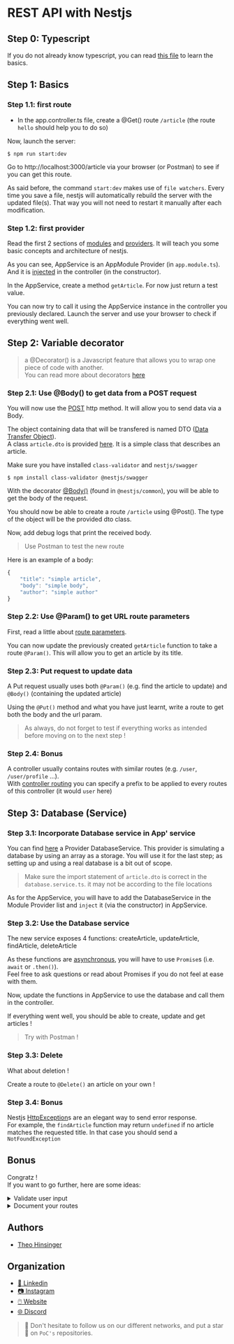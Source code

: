 # REST API with Nestjs

## Step 0: Typescript

If you do not already know typescript, you can read [this file](https://github.com/PoCInnovation/Workshops/blob/master/software/06.Nest/src/step-0/learn.md) to learn the basics.

## Step 1: Basics

### Step 1.1: first route

- In the app.controller.ts file, create a @Get() route `/article` (the route `hello` should help you to do so)

Now, launch the server:
```
$ npm run start:dev
```

Go to http://localhost:3000/article via your browser (or Postman) to see if you can get this route.

As said before, the command `start:dev` makes use of `file watchers`. Every time you save a file, nestjs will automatically rebuild the server with the updated file(s).
That way you will not need to restart it manually after each modification.

### Step 1.2: first provider

Read the first 2 sections of [modules](https://docs.nestjs.com/modules) and [providers]((https://docs.nestjs.com/providers)). It will teach you some basic concepts and architecture of nestjs.

As you can see, AppService is an AppModule Provider (in `app.module.ts`).
And it is [injected](https://docs.nestjs.com/providers#dependency-injection) in the controller (in the constructor).

In the AppService, create a method `getArticle`. For now just return a test value.

You can now try to call it using the AppService instance in the controller you previously declared.
Launch the server and use your browser to check if everything went well.

## Step 2: Variable decorator

> a @Decorator() is a Javascript feature that allows you to wrap one piece of code with another.<br>
You can read more about decorators [here](https://www.sitepoint.com/javascript-decorators-what-they-are/)

### Step 2.1: Use @Body() to get data from a POST request

You will now use the [POST](https://en.wikipedia.org/wiki/POST_(HTTP)) http method. It will allow you to send data via a Body.

The object containing data that will be transfered is named DTO ([Data Transfer Object](https://en.wikipedia.org/wiki/Data_transfer_object)).<br>
A class `article.dto` is provided [here](https://github.com/PoCInnovation/Workshops/blob/master/software/06.Nest/src/step-2/article.dto.ts). It is a simple class that describes an article.

Make sure you have installed ``class-validator`` and ``nestjs/swagger``

```
$ npm install class-validator @nestjs/swagger
```

With the decorator [@Body()](https://docs.nestjs.com/controllers#request-payloads) (found in `@nestjs/common`), you will be able to get the body of the request.

You should now be able to create a route `/article` using @Post(). The type of the object will be the provided dto class.

Now, add debug logs that print the received body.

> Use Postman to test the new route

Here is an example of a body:
```javascript
{
    "title": "simple article",
    "body": "simple body",
    "author": "simple author"
}
```

### Step 2.2: Use @Param() to get URL route parameters

First, read a little about [route parameters](https://docs.nestjs.com/controllers#route-parameters).

You can now update the previously created `getArticle` function to take a route `@Param()`. This will allow you to get an article by its title.

### Step 2.3: Put request to update data

A Put request usually uses both `@Param()` (e.g. find the article to update) and `@Body()` (containing the updated article)

Using the `@Put()` method and what you have just learnt, write a route to get both the body and the url param.

> As always, do not forget to test if everything works as intended before moving on to the next step !

### Step 2.4: Bonus

A controller usually contains routes with similar routes (e.g. `/user`, `/user/profile` ...).<br>
With [controller routing](https://docs.nestjs.com/controllers#routing) you can specify a prefix to be applied to every routes of this controller (it would `user` here)

## Step 3: Database (Service)

### Step 3.1: Incorporate Database service in App' service

You can find [here](https://github.com/PoCInnovation/Workshops/blob/master/software/06.Nest/src/step-3/database.service.ts) a Provider DatabaseService. This provider is simulating a database by using an array as a storage. You will use it for the last step; as setting up and using a real database is a bit out of scope.

> Make sure the import statement of `article.dto` is correct in the `database.service.ts`. it may not be according to the file locations

As for the AppService, you will have to add the DatabaseService in the Module Provider list and `inject` it (via the constructor) in AppService.

### Step 3.2: Use the Database service

The new service exposes 4 functions: createArticle, updateArticle, findArticle, deleteArticle

As these functions are [asynchronous](https://developer.mozilla.org/en-US/docs/Web/JavaScript/Reference/Statements/async_function), you will have to use `Promise`s (i.e. `await` or `.then()`). <br>
Feel free to ask questions or read about Promises if you do not feel at ease with them.

Now, update the functions in AppService to use the database and call them in the controller.

If everything went well, you should be able to create, update and get articles !

> Try with Postman !

### Step 3.3: Delete

What about deletion !

Create a route to `@Delete()` an article on your own !

### Step 3.4: Bonus

Nestjs [HttpException](https://docs.nestjs.com/exception-filters#built-in-http-exceptions)s are an elegant way to send error response.<br>
For example, the `findArticle` function may return `undefined` if no article matches the requested title.
In that case you should send a `NotFoundException`

## Bonus

Congratz !<br>
If you want to go further, here are some ideas:
<br>
<details>
  <summary>Validate user input</summary>

  [class-validator](https://docs.nestjs.com/techniques/validation)
  allows you to easily validate incoming input (i.e. Body and Query params)
</details>
<details>
  <summary>Document your routes</summary>

  [Nestjs swagger](https://docs.nestjs.com/recipes/swagger) offers an easy way to document your routes (with @Decorators).
  It can then generate an open-api documentation using swagger
</details>

## Authors

- [Theo Hinsinger](https://github.com/TheoHertz)

## Organization

- [📒 Linkedin](https://www.linkedin.com/company/pocinnovation/mycompany/)
- [📷 Instagram](https://www.instagram.com/pocinnovation/)
- [🖱️ Website](https://www.poc-innovation.fr/)
- [🌐 Discord](https://discord.gg/Yqq2ADGDS7)

> :rocket: Don't hesitate to follow us on our different networks, and put a star 🌟 on `PoC's` repositories.
